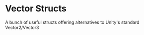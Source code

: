 # Vector Structs
 A bunch of useful structs offering alternatives to Unity's standard Vector2/Vector3
